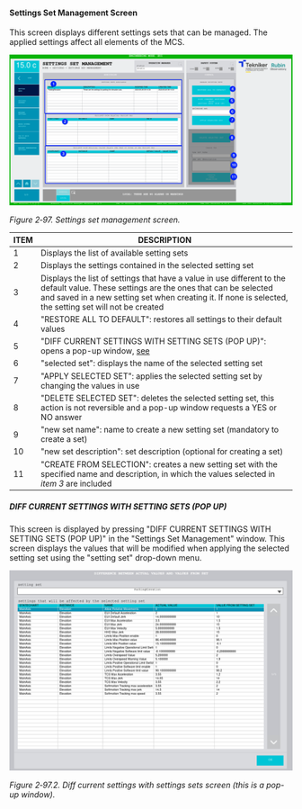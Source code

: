 #### Settings Set Management Screen

This screen displays different settings sets that can be managed. The applied settings affect all elements of the MCS.

![Settings set management screen](../Resources/media/image113.png)

*Figure 2‑97. Settings set management screen.*

| ITEM| DESCRIPTION|
|----------|----------|
| 1| Displays the list of available setting sets|
| 2| Displays the settings contained in the selected setting set|
| 3| Displays the list of settings that have a value in use different to the default value. These settings are the ones that can be selected and saved in a new setting set when creating it. If none is selected, the setting set will not be created|
| 4| "RESTORE ALL TO DEFAULT": restores all settings to their default values|
| 5| "DIFF CURRENT SETTINGS WITH SETTING SETS (POP UP)": opens a pop-up window, [see](#diff-current-settings-with-setting-sets-pop-up)|
| 6| "selected set": displays the name of the selected setting set|
| 7| "APPLY SELECTED SET": applies the selected setting set by changing the values in use|
| 8| "DELETE SELECTED SET": deletes the selected setting set, this action is not reversible and a pop-up window requests a YES or NO answer|
| 9| "new set name": name to create a new setting set (mandatory to create a set)|
| 10| "new set description": set description (optional for creating a set)|
| 11| "CREATE FROM SELECTION": creates a new setting set with the specified name and description, in which the values selected in *item 3* are included|

##### DIFF CURRENT SETTINGS WITH SETTING SETS (POP UP)

This screen is displayed by pressing "DIFF CURRENT SETTINGS WITH SETTING SETS (POP UP)" in the "Settings Set Management" window. This screen displays the values that will be modified when applying the selected setting set using the "setting set" drop-down menu.

![Diff current settings with settings sets screen](../Resources/media/image122.png)

*Figure 2‑97.2. Diff current settings with settings sets screen (this is a pop-up window).*
